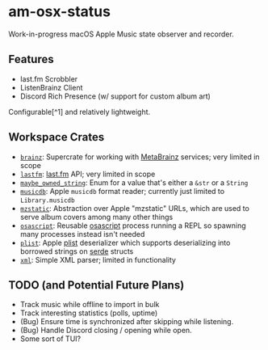 # am-osx-status

Work-in-progress macOS Apple Music state observer and recorder.

## Features

- last.fm Scrobbler
- ListenBrainz Client
- Discord Rich Presence (w/ support for custom album art)

Configurable[^1] and relatively lightweight.

## Workspace Crates

- [`brainz`](./crates/brainz): Supercrate for working with [MetaBrainz](https://metabrainz.org/) services; very limited in scope
- [`lastfm`](./crates/lastfm/): [last.fm](https://www.last.fm/) API; very limited in scope
- [`maybe_owned_string`](./crates/maybe_owned_string): Enum for a value that's either a `&str` or a `String`
- [`musicdb`](./crates/musicdb/): Apple `musicdb` format reader; currently just limited to `Library.musicdb`
- [`mzstatic`](./crates/mzstatic/): Abstraction over Apple "mzstatic" URLs, which are used to serve album covers among many other things
- [`osascript`](./crates/osascript/): Reusable [osascript](https://ss64.com/mac/osascript.html) process running a REPL so spawning many processes instead isn't needed
- [`plist`](./crates/plist/): Apple [plist](https://en.wikipedia.org/wiki/Property_list) deserializer which supports deserializing into borrowed strings on [serde](https://https://serde.rs/) structs
- [`xml`](./crates/xml): Simple XML parser; limited in functionality

## TODO (and Potential Future Plans)

- Track music while offline to import in bulk
- Track interesting statistics (polls, uptime)
- (Bug) Ensure time is synchronized after skipping while listening.
- (Bug) Handle Discord closing / opening while open.
- Some sort of TUI?
